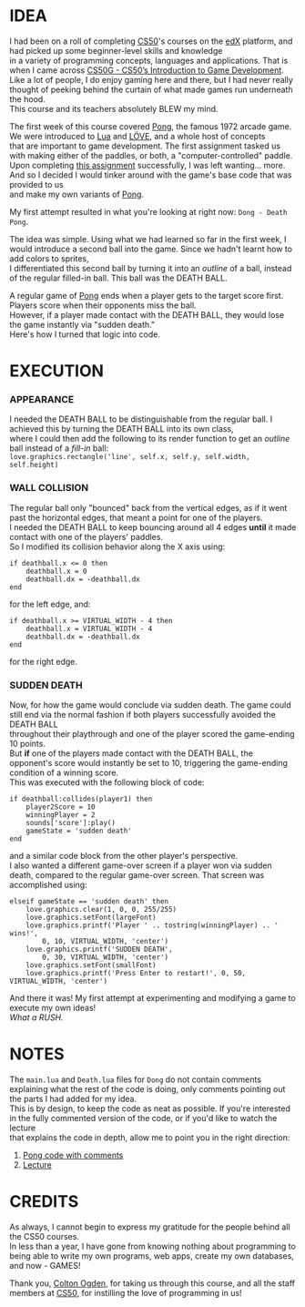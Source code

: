 # IDEA

I had been on a roll of completing [CS50](https://pll.harvard.edu/course/cs50-introduction-computer-science)'s courses on the [edX](https://www.edx.org/) platform, and had picked up some beginner-level skills and knowledge<br>in a variety of programming concepts, languages and applications. That is when I came across [CS50G - CS50’s
Introduction to Game Development](https://cs50.harvard.edu/games/2018/).<br>Like a lot of people, I do enjoy gaming here and there, but I had never really thought of peeking behind the curtain of what made games run underneath the hood.<br>This course and its teachers absolutely BLEW my mind.

The first week of this course covered [Pong](https://en.wikipedia.org/wiki/Pong), the famous 1972 arcade game. We were introduced to [Lua](https://www.lua.org/) and [LÖVE](https://love2d.org/), and a whole host of concepts<br>that are important to game development. The first assignment tasked us with making either of the paddles, or both, a "computer-controlled" paddle.<br>Upon completing [this assignment](https://github.com/ItsVaibhavK/CS50G-2023/blob/main/pong/main.lua) successfully, I was left wanting... more. And so I decided I would tinker around with the game's base code that was provided to us<br>and make my own variants of [Pong](https://en.wikipedia.org/wiki/Pong).

My first attempt resulted in what you're looking at right now: `Dong - Death Pong`.

The idea was simple. Using what we had learned so far in the first week, I would introduce a second ball into the game. Since we hadn't learnt how to add colors to sprites,<br>I differentiated this second ball by turning it into an *outline* of a ball, instead of the regular filled-in ball. This ball was the DEATH BALL.

A regular game of [Pong](https://en.wikipedia.org/wiki/Pong) ends when a player gets to the target score first. Players score when their opponents miss the ball.<br>However, if a player made contact with the DEATH BALL, they would lose the game instantly via "sudden death."<br>Here's how I turned that logic into code.

# EXECUTION

### APPEARANCE
I needed the DEATH BALL to be distinguishable from the regular ball. I achieved this by turning the DEATH BALL into its own class,<br>where I could then add the following to its render function to get an *outline* ball instead of a *fill-in* ball:<br>`love.graphics.rectangle('line', self.x, self.y, self.width, self.height)`

### WALL COLLISION
The regular ball only "bounced" back from the vertical edges, as if it went past the horizontal edges, that meant a point for one of the players.<br>I needed the DEATH BALL to keep bouncing around all 4 edges **until** it made contact with one of the players' paddles.<br>So I modified its collision behavior along the X axis using:
```
if deathball.x <= 0 then
    deathball.x = 0
    deathball.dx = -deathball.dx
end
```
for the left edge, and:
```
if deathball.x >= VIRTUAL_WIDTH - 4 then
    deathball.x = VIRTUAL_WIDTH - 4
    deathball.dx = -deathball.dx
end
```
for the right edge.

### SUDDEN DEATH
Now, for how the game would conclude via sudden death. The game could still end via the normal fashion if both players successfully avoided the DEATH BALL<br>throughout their playthrough and one of the player scored the game-ending 10 points.<br>But **if** one of the players made contact with the DEATH BALL, the opponent's score would instantly be set to 10, triggering the game-ending condition of a winning score.<br>
This was executed with the following block of code:
```
if deathball:collides(player1) then
    player2Score = 10
    winningPlayer = 2
    sounds['score']:play()
    gameState = 'sudden death'
end
```
and a similar code block from the other player's perspective.<br>I also wanted a different game-over screen if a player won via sudden death, compared to the regular game-over screen. That screen was accomplished using:
```
elseif gameState == 'sudden death' then
    love.graphics.clear(1, 0, 0, 255/255)
    love.graphics.setFont(largeFont)
    love.graphics.printf('Player ' .. tostring(winningPlayer) .. ' wins!',
        0, 10, VIRTUAL_WIDTH, 'center')
    love.graphics.printf('SUDDEN DEATH',
        0, 30, VIRTUAL_WIDTH, 'center')
    love.graphics.setFont(smallFont)
    love.graphics.printf('Press Enter to restart!', 0, 50, VIRTUAL_WIDTH, 'center')
```
And there it was! My first attempt at experimenting and modifying a game to execute my own ideas!<br>*What a RUSH.*

# NOTES
The `main.lua` and `Death.lua` files for `Dong` do not contain comments explaining what the rest of the code is doing, only comments pointing out the parts I had added for my idea.<br>This is by design, to keep the code as neat as possible. If you're interested in the fully commented version of the code, or if you'd like to watch the lecture<br>that explains the code in depth, allow me to point you in the right direction:<br>
1. [Pong code with comments](https://github.com/ItsVaibhavK/CS50G-2023/blob/main/pong/main.lua)
2. [Lecture](https://cs50.harvard.edu/games/2018/weeks/0/)

# CREDITS
As always, I cannot begin to express my gratitude for the people behind all the CS50 courses.<br>In less than a year, I have gone from knowing nothing about programming to being able to write my own programs, web apps, create my own databases, and now - GAMES!

Thank you, [Colton Ogden](https://www.linkedin.com/in/colton-ogden-0514029b), for taking us through this course, and all the staff members at [CS50](https://pll.harvard.edu/course/cs50-introduction-computer-science), for instilling the love of programming in us!
